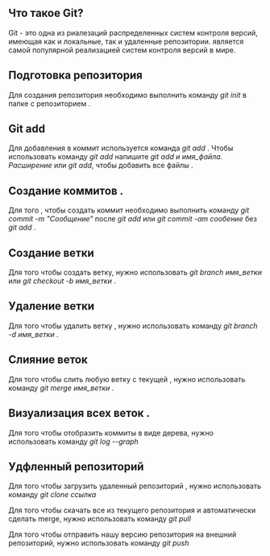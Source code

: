 ## Что такое Git?

Git - это одна из риалезаций распределенных систем контроля версий, имеющая как и локальные, так и удаленные репозитории. является самой популярной реализацией систем контроля версий в мире.

## Подготовка репозитория

Для создания репозитория необходимо выполнить команду *git init* в папке с репозиторием .
## Git add

Для добавления в коммит используется команда *git add* . Чтобы использовать команду *git add* напишите *git add и имя_файла. Расширение* или *git add*, чтобы добавить все файлы .

## Создание коммитов .

Для того , чтобы создать коммит необходимо выполнить команду *git commit -m "Сообщение"*  после *git add* или *git commit -am сообение* без *git add* .

## Создание ветки 

Для того чтобы создать ветку, нужно использовать *git branch имя_ветки* или *git checkout -b имя_ветки* .
## Удаление ветки 

Для того чтобы удалить ветку , нужно использовать команду *git branch -d имя_ветки* .

## Слияние веток

Для того чтобы слить любую ветку с текущей , нужно использовать команду *git merge имя_ветки* .
## Визуализация всех веток .

Для того чтобы отобразить коммиты в виде дерева, нужно использовать команду *git log --graph*

## Удфленный репозиторий

Для того чтобы загрузить удаленный репозиторий , нужно использовать команду *git clone ссылка*

Для того чтобы скачать все из текущего репозитория и автоматически сделать merge, нужно использовать команду *git pull*

Для того чтобы отправить нашу версию репозитория на внешний репозиторий, нужно использовать команду *git push*

